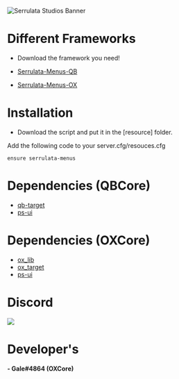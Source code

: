 ![Serrulata Studios Banner](https://i.imgur.com/wG4hycs.gif)

# Different Frameworks

* Download the framework you need!
* [Serrulata-Menus-QB](https://img.freepik.com/free-vector/abstract-coming-soon-halftone-style-background-design_1017-27282.jpg?w=2000)

* [Serrulata-Menus-OX](https://github.com/Serrulata-Studios/serrulata-menus/tree/ox)

# Installation

* Download the script and put it in the [resource] folder.

Add the following code to your server.cfg/resouces.cfg
```
ensure serrulata-menus
```

# Dependencies (QBCore)
* [qb-target](https://github.com/qbcore-framework/qb-target)
* [ps-ui](https://github.com/Project-Sloth/ps-ui)

# Dependencies (OXCore)
* [ox_lib](https://github.com/overextended/ox_lib)
* [ox_target](https://github.com/overextended/ox_target)
* [ps-ui](https://github.com/Project-Sloth/ps-ui)

# Discord
[![](https://dcbadge.vercel.app/api/server/NerdvuJDX7)](https://discord.gg/NerdvuJDX7)

# Developer's
#### - Gale#4864 (OXCore)
